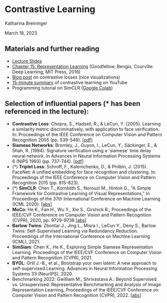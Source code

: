 # Contrastive Learning

Katharina Breininger

March 18, 2023

## Materials and further reading 
* [Lecture Slides](2023-04-18-Slides_ContrastiveLearning.pdf)
* [Chapter 15: Representation Learning](https://www.deeplearningbook.org/contents/representation.html) (Goodfellow, Bengio, Courville: Deep Learning, MIT Press, 2016) 
* [Blog post](https://towardsdatascience.com/triplet-loss-advanced-intro-49a07b7d8905) on contrastive losses (nice visualizations)
* [15-minute summary](https://youtu.be/u-X_nZRsn5M) of contrastive learning on YouTube
* Programming tutorial on SimCLR ([Google Colab](https://uvadlc-notebooks.readthedocs.io/en/latest/tutorial_notebooks/tutorial17/SimCLR.html))


## Selection of influential papers (* has been referenced in the lecture):
* **Contrastive Loss**: Chopra, S., Hadsell, R., & LeCun, Y. (2005). Learning a similarity metric discriminatively, with application to face verification. In: Proceedings of the IEEE Conference on Computer Vision and Pattern Recognition 2005 (pp. 539-546). [[pdf]](https://ieeexplore.ieee.org/document/1467314)
* **Siamese Networks**: Bromley, J., Guyon, I., LeCun, Y., Säckinger, E., & Shah, R. (1994). Signature verification using a `siamese' time delay neural network. In Advances in Neural Information Processing Systems 6 (NIPS 1993) (pp. 737-744). [[pdf]](https://proceedings.neurips.cc/paper/1993/file/288cc0ff022877bd3df94bc9360b9c5d-Paper.pdf)
* (*) **Triplet Loss**: Schroff, F., Kalenichenko, D., & Philbin, J. (2015). FaceNet: A unified embedding for face recognition and clustering. In: Proceedings of the IEEE Conference on Computer Vision and Pattern Recognition 2015 (pp. 815-823).
* (*) **SimCLR**: Chen T., Kornblith S., Norouzi M., Hinton G., "A Simple Framework for Contrastive Learning of Visual Representations," In Proceedings of the 37th International Conference on Machine Learning (ICML 2020). [[abs]](https://arxiv.org/abs/2002.05709)
* **MoCo**: He K., Fan H., Wu Y., Xie S., Girshick R.; Proceedings of the IEEE/CVF Conference on Computer Vision and Pattern Recognition (CVPR), 2020, pp. 9729-9738 [[abs]](https://arxiv.org/abs/1911.05722)
* **Barlow Twins**: Zbontar J., Jing L., Misra I., LeCun Y., Deny S., Barlow Twins: Self-Supervised Learning via Redundancy Reduction. Proceedings of the International Conference on Machine Learning (ICML), 2021.
* **SimSiam**: Chen X., He K., Exploring Simple Siamese Representation Learning. Proceedings of the IEEE/CVF Conference on Computer Vision and Pattern Recognition (CVPR), 2021. 
* **BYOL**: Grill J.-B., et al., Bootstrap your own latent: A new approach to self-supervised Learning. Advances in Neural Information Processing Systems 33 (NeurIPS), 2020.
* Benchmarking 2022: Gwilliam M., Shrivastava A.: Beyond Supervised vs. Unsupervised: Representative Benchmarking and Analysis of Image Representation Learning, Proceedings of the IEEE/CVF Conference on Computer Vision and Pattern Recognition (CVPR), 2022. [[abs]](https://arxiv.org/abs/2206.08347) 


